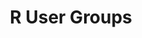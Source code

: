 ---
title: "R User Groups"
layout: "r-user-groups"
slug: "r-user-groups"

pageHeading: ""
pageDescription: ""

r_users_groups:
    - continent: "Asia"
      groups:
        - countryName: "China"
          details:
            - "* Xiamen: [XMU-R](#)" 
        - countryName: "Hong Kong"
          details:
            - "* Hong Kong: [Hong Kong R User Group](#)"
        - countryName: "India"
          details:
            - "* Bangalore: [Hong Bengaluru R UseR Group (BRUG)](#)"
            - "* Chennai: [R Users Group Chennai](#)"
            - "* Delhi: [Delhi NCR R useR Group](#)"
            - "* [R Meetup Guna; @RMeetupGuna](#)"
            - "* Hyderabad: [R Users Group Hyderabad RUGH](#)"
            - "* Mumbai: [mumbai-r-user-group](#)"
            - "* New Delhi: [New Delhi UseR Group](#)"
            - "* Pune: [Pune R User Group](#)"
        - countryName: "Japan"
          details:
            - "* Japan: [Japan.R](http://japanr.net/); [@gepuro](https://twitter.com/gepuro)"
        - countryName: "Hokkaido"
          details:
            - "* Sapporo: [SappoRo.R](http://kokucheese.com/event/index/423714/)"
        - countryName: "Tōhoku"
          details:
            - "* Sendai: [Sendai.R](https://sendair.connpass.com/); [@tachyon7776](https://twitter.com/tachyon7776)"
        - countryName: "Kantō"
          details:
            - "* Chiba: [Kashiwa.R](http://www14.atwiki.jp/kashiwar/)"
            - "* Tokyo: [Tokyo.R](https://tokyor.connpass.com/); [@TokyoRCommunity](https://twitter.com/TokyoRCommunity)"
            - "* Tsukuba: [Tsukuba.R](https://www.meetup.com/ja-JP/TsukubaR/); [@tsukubar](https://twitter.com/tsukubar)"
            - "* Yokohama: [Yokohama.R](https://yokohamar.github.io/yokohama.r/)"
        - countryName: "Chūbu"
          details:
            - "* Nagoya: [Nagoya.R](https://atnd.org/events/78674)"
        - countryName: "Kansai"
          details:
            - "* Kobe: [Kobe.R](http://kobexr.doorkeeper.jp/)"
            - "* Osaka: [Osaka.R](https://sites.google.com/site/osakarwiki/)"
            - "* Shiga: [Shiga.R](http://atnd.org/events/5939)"
        - countryName: "Chūgoku"
          details:
            - "* Hiroshima: [HijiyamaR](https://atnd.org/events/81359)"
            - "* Hiroshima: [HiRosima.R](http://hiroshimar.connpass.com/)"
            - "* Yamaguchi: [Yamadai.R](https://atnd.org/events/37336)"
        - countryName: "Kyushu"
          details:
            - "* Fukuoka [Fukuoka.R](https://fukuoka-r.connpass.com); [@doradora](https://twitter.com/hashtag/doradora)"
            - "* Okinawa: [Okinawa.R](http://www.okadajp.org/RWiki/?%E6%B2%96%E7%B8%84R%E5%90%8C%E5%A5%BD%E4%BC%9A)"
        - countryName: "Macau"
          details:
            - "* Macau: [R-Research](http://groupspaces.com/R-research/)"
        - countryName: "Malaysia"
          details:
            - "* Kuala Lumpur: [myRUG](https://www.meetup.com/MY-RUserGroup/)"
        - countryName: "Nepal"
          details:
            - "* Nepal: [R User Group Nepal](https://www.meetup.com/R-User-Group-Nepal/); [@rugnepal](https://twitter.com/rugnepal)"
        - countryName: "Pakistan"
          details:
            - "* Lahore: [Lahore R Users Group](https://lahorerug.wordpress.com/)"
        - countryName: "Philippines"
          details:
            - "* Manila: [R Users Group](https://www.meetup.com/R-Users-Group-Philippines/)"
        - countryName: "Singapore"
          details:
            - "* Singapore: [R User Group](https://www.meetup.com/R-User-Group-SG/)"
        - countryName: "South Korea"
          details:
            - "* South Korea: [R Korea - Korean R Study Group](https://www.facebook.com/groups/krstudy/)"
            - "* South Korea: [R Korea - Korean R User Group](https://www.facebook.com/groups/KoreaRUsers/)"
        - countryName: "Sri Lanka"
          details:
            - "* Peradeniya: [R User Group](https://groups.google.com/forum/?hl=en#!forum/r-user-group---srilanka)"
        - countryName: "Taiwan"
          details:
            - "* Kaohsiung: [Kaohsiung R Users](https://www.facebook.com/groups/Kaohsiung.R.Users/#_=_)"
            - "* Taipei: [Chinese Academy of R Software CARS](https://sites.google.com/site/zhonghuarruantixuehui/)"
            - "* Taipei: [Taiwan UseR Group](https://www.meetup.com/Taiwan-useR-Group/)"
        - countryName: "Thailand"
          details:
            - "* Chang Mai: [Chang Mai R User Group](https://www.facebook.com/Chiang-Mai-R-362933103793288/)"
        - countryName: "Viet Nam"
          details:
            - "* Ha Noi: [Ha Noi R Users Group Meetup](https://www.meetup.com/Ha-Noi-R-Users-Group-Meetup/)"

    - continent: "Europe" 
      groups:
        - countryName: "Austria"
          details:
            - "* Vienna: [Vienna<-R](https://www.meetup.com/ViennaR/)"
        - countryName: "Belgium"
          details:
            - "* Brussels: [RBelgium](https://www.meetup.com/RBelgium/)"
        - countryName: "Czech Republic"
          details:
            - "* Prague: [R Meetup Group](https://www.meetup.com/Prague-R-Meetup-Group/)" 
        - countryName: "Denmark"
          details:
            - "* Aarhus: [Rhus](https://www.meetup.com/Rhus-useR-group)"
            - "* Copenhagen: [CopenhagenR](https://www.meetup.com/CopenhagenR-useR-Group/)"
        - countryName: "Estonia"
          details:
            - "* Tallinn: [Tallinn R Users Group](https://www.meetup.com/r-tallinn/)"
        - countryName: "Finland"
          details:
            - "* Helsinki: [Finnish Society for Bioinformatics](http://www.bioinf.fi/)"
            - "* Helsinki: [R User Group Finland](https://www.meetup.com/R-User-Group-Finland/)"
        - countryName: "France"
          details:
            - "* Brest: [DataScience Brest](https://www.meetup.com/fr-FR/Data-Science-Brest/)"
            - "* Lyon: [RLyon](https://www.meetup.com/R-Lyon/)"
            - "* Jouy-en-Josas: [R4Ciam](http://ciam.inra.fr/r4ciam/)"
            - "* Montpellier: [Groupe des utilisateurs du logiciel R](http://forums.cirad.fr/logiciel-R/)"
            - "* Nancy: [Nancy Data Science](https://www.meetup.com/nancydatascience/)"
            - "* Nantes: [Meetup R Nantes](https://www.meetup.com/fr-FR/Meetup-R-Nantes/)"
            - "* Paris: [Semin-R](http://www.mnhn.fr/semin-r/)"
            - "* Paris: [State of the R](http://stateofther.github.io/)"
            - "* Paris: [R Addicts Paris](https://www.meetup.com/rparis/events/124508332/)"
            - "* Strasbourg: [StatsRbourg](https://www.meetup.com/StatsRbourg/)"
            - "* Toulouse: [R Toulouse](http://r-toulouse.netlify.com/), [@RUG_Toulouse](https://twitter.com/RUG_Toulouse)"
            - "* [R in Grenoble](https://r-in-grenoble.github.io/)"
        - countryName: "Germany"
          details:
            - "* Berlin: [Berlin R Users Group](https://www.meetup.com/Berlin-R-Users-Group/ )"
            - "* Bochum: [R Users Group Bochum/Ruhr](https://user.ruhr-uni-bochum.de/); [@useR_bochum](https://twitter.com/useR_bochum)"
            - "* Dresden: [R User Group Dresden](http://rusersdresden.wordpress.com/)"
            - "* Frankfurt am Main: [Campus useR Group Frankfurt](https://www.meetup.com/r-frankfurt/)"
            - "* Hamburg: [Hamburg R User Group](https://www.meetup.com/Hamburg-R-User-Group/)"
            - "* Hannover: [Hannover R User Group](https://www.meetup.com/de-DE/Hannover-R-User-Group/)"
            - "* Kassel: [Kasseler useR Group](https://www.meetup.com/Kassel-useR-Group/)"
            - "* Kiel: [Kiel R User Group](https://www.meetup.com/de-DE/Kiel-R-User-Group/)"
            - "* Köln: [Köln R User Group](https://www.meetup.com/KoelnRUG/)"
            - "* Leipzig: [Leipzig R Statistical Computing](https://www.meetup.com/Leipzig-R-statistical-computing/)"
            - "* Mannheim/Ludwigshafen/Heidelberg: [R User Group Rhein-Neckar](https://www.meetup.com/R-User-Group-Rhein-Neckar)"
            - "* Marburg: [Marburg R Local User Group](http://www.r-marburg.de/)"
            - "* Munich: [Applied R Munich](https://www.meetup.com/Applied-R-Munich)"
            - "* Münster: [MünsteR (R Users Group)](https://www.meetup.com/Munster-R-Users-Group)"
            - "* Nürnberg: [NürnbergR](https://www.xing.com/net/ruser-nuernberg/)"
            - "* Wiesbaden: [Wiesbaden R Users Group](https://www.meetup.com/Wiesbaden-R-Users-Group)"
        - countryName: "Greece"
          details:
            - "* Athens: [AthensR](https://www.meetup.com/AthensR/)"
            - "* Pátrai: [Patra's R Users Group](https://www.meetup.com/Patras-R-Users-Group)"
        - countryName: "Hungary"
          details:
            - "* Budapest: [BURN](https://www.meetup.com/Budapest-Users-of-R-Network)"
        - countryName: "Ireland"
          details:
            - "* Cork: [Cork R-Uses Group](https://www.meetup.com/Cork-Ireland-R-Users-Group/)"
            - "* Dublin: [Dublin-R](https://www.meetup.com/DublinR/)"
        - countryName: "Italy"
          details:
            - "* Milan: [MilanoR](http://www.milanor.net/)"
            - "* Padua: [Italy-RUG Rante](https://groups.google.com/group/rante)"
            - "* Torino: [Torino R net](http://torinor.net/)"
        - countryName: "Luxembourg"
          details:
            - "* Luxembourg: [LuxR](https://www.meetup.com/LuxRgroup/)"
        - countryName: "Netherlands"
          details:
            - "* Amsterdam: [amst-R-dam](https://www.meetup.com/amst-R-dam/)"
            - "* Enschede: [Twente R User Group](http://twenterug.wordpress.com/)"
            - "* Groningen: [R User Group Groningen](http://richelbilderbeek.nl/RuserGroupGroningen.htm)"
            - "* Nijmegen: [Nijmegen everRybody](https://www.meetup.com/Nijmegen-eveRybody/)"
        - countryName: "Norway"
          details:
            - "* Oslo: [Oslo user! Group](https://www.meetup.com/Oslo-useR-Group/)"
        - countryName: "Poland"
          details:
            - "* Warsaw: [SER - Warsaw R Users Group](https://www.meetup.com Spotkania-Entuzjastow-R-Warsaw-R-Users-Group-Meetup/)"
            - "* Poznań: [Poznań R Users](https://www.meetup.com/Poznan-R-User-Group-PAZUR/)"
            - "* TriCity: [Trójmiejska Grupa Entuzjastów R](https://www.meetup.com/Trojmiejska-Grupa-Entuzjastow-R/)"
            - "* Wrocław: [STWUR - Wroclaw R Users Group](https://www.meetup.com/Wroclaw-R-Users-Group/)"
            - "* Kraków: [entuzjastów R krakowska alternatywa](https://www.meetup.com/erkakrakow/)"
        - countryName: "Portugal"
          details:
            - "* Braga: [R@Minho](https://www.meetup.com/R-Minho/)"
        - countryName: "Romania"
          details:
            - "* Bucharest: [R-omania Team](http://www.r-project.ro/our_team.html)"
        - countryName: "Russia"
          details:
            - "* Moscow: [rMoscow](https://www.meetup.com/rMoscow/)"
            - "* St. Petersburg: [St. Petersburg R User Group](https://www.meetup.com/St-Petersburg-R-User-Group/)"
        - countryName: "Serbia"
          details:
            - "* Belgrade: [BelgradeR](https://www.meetup.com/BelgradeR/)"
        - countryName: "Slovakia"
          details:
            - "* Bratislava: [R <- Slovakia](https://www.facebook.com/groups/931707906955080/); [R <- Slovakia @ Meetup.com](https://www.meetup.com/R-Slovakia/)"
        - countryName: "Slovenia"
          details:
            - "* Ljubljana: [Rcoholics](https://groups.google.com/group/rkoholikiAnonymous)"
        - countryName: "Spain"
          details:
            - "* Barcelona: [BarcelonaR](https://www.barcelonar.org/)"
            - "* Madrid: [Grupo de Interés Local de Madrid](http://madrid.r-es.org/)"
            - "* Madrid: [R Hispano](http://r-es.org/)"
            - "* Sevilla: [R users](https://sevillarusers.wordpress.com/); [@_SevillaR](https://twitter.com/_SevillaR)"
            - "* Valencia: [R users](https://valenciarusers.wordpress.com/)"
        - countryName: "Sweden"
          details:
            - "* Stockholm: [StockholmR](https://www.meetup.com/StockholmR/)"
        - countryName: "Switzerland"
          details:
            - "* Basel: [BaselR](http://www.baselr.org/)"
            - "* Bern: [BernR](https://www.meetup.com/Bern-R/)"
            - "* Geneva: [Geneve R User Group](https://www.meetup.com/Geneve-R-User-Group/); [@GenevaRUsers](https://twitter.com/GenevaRUsers)"
            - "* Geneva: [R Lunch / Dejeuner R](http://use-r-carlvogt.github.io/prochains-lunchs/)"
            - "* Lucerne: [Lucerne R User Group](https://www.meetup.com/Lucerne-R-User-Group/)"
            - "* Zurich: [Zurich R](https://www.meetup.com/Zurich-R-User-Group/) User Group"
        - countryName: "Slovenia"
          details:
            - "* Ljubljana: [Rcoholics](https://groups.google.com/group/rkoholikiAnonymous)"
        - countryName: "Slovenia"
          details:
            - "* Ljubljana: [Rcoholics](https://groups.google.com/group/rkoholikiAnonymous)"
        - countryName: "United Kingdom"
          details:
                    
        - countryName: "England"
          details:
            - "* Birmingham: [Birmingham R User Group](https://www.meetup.com/BirminghamR/); [@BirminghamR](https://twitter.com/birminghamr)"
            - "* Brighton: [BrightonR](https://www.eventbrite.co.uk/e/brighton-r-supported-by-silicon-brighton-tickets-83952178225)"
            - "* Bristol: [Bristol R User Group](https://www.meetup.com/Bristol-R-User-Group/); [@BristolR](https://twitter.com/BristolRUsers)"
            - "* Coventry: [Warwick R User Group](http://warwick.ac.uk/wrug); [@WarwickRUG](https://twitter.com/WarwickRUG)"
            - "* Exeter: [Exeter](https://www.meetup.com/Exeter-R-Users-Group-Exeter-Devon-England/) R Users Group"
            - "* Leeds: [R Users Leeds](https://r-users-leeds.netlify.com/about/); [@r_users_leeds](https://twitter.com/r_users_leeds)"
            - "* London: [LondonR](https://www.meetup.com/LondonR/)"
            - "* Manchester: [ManchesterR](http://www.rmanchester.org/)"
            - "* Newcastle: [R North East](https://rnortheast.github.io/); [@RstatsNE](https://twitter.com/RstatsNE)"
            - "* Nottingham: [Nottingham](https://www.meetup.com/NottinghamR-Nottingham-R-Users-Group/) R User group"
            - "* Oxford: [R user group Oxford](https://r-oxford.github.io/); [@rusersoxford](https://twitter.com/rusersoxford)"
            - "* Portsmouth: Portsmouth useR groug; [@r_portsmouth](https://twitter.com/r_portsmouth)"
            - "* Sheffield: [SheffieldR](https://www.meetup.com/SheffieldR-Sheffield-R-Users-Group/);[@Sheffield_R_](https://twitter.com/Sheffield_R_)"
        - countryName: "Northern Ireland"
          details:
            - "* Belfast: [Belfast R Users](http://brusers.tumblr.com/); [@BelfastRUsers](https://twitter.com/BelfastRUsers)"
        - countryName: "Scotland"
          details:
            - "* Edinburgh: [Edinbr](http://edinbr.org); [@edinb_r](https://twitter.com/edinb_r)"
            - "* Glasgow: [RGlasgow](https://www.meetup.com/RGlasgow); [@TeamRGlasgow](https://twitter.com/teamrglasgow)"
            - "* Inverness: [InveRness](https://www.facebook.com/InveRness-R-User-Group-195100587522377/);[@InvernessRug](https://twitter.com/InvernessRug)"
        - countryName: "Wales"
          details:
            - "* Cardiff: [Cardiff](https://www.meetup.com/Cardiff-R-User-Group/) R User Group"
            - "* Swansea: [Swansea](https://sites.google.com/site/swanseauniversityrusergroup/home) University R User Group"
        - countryName: "Turkey"
          details:
            - "* Ankara: [Turkish Community](https://www.meetup.com/Turkish-Community-of-R/) of R"
            - "* Eskisehir: [Eskisehir R User Group](https://www.meetup.com/tr-TR/Eskisehir-R-Users-Group-Data-Science-Society/)"
        - countryName: "Ukraine"
          details:
            - "* Kyiv: [Kyiv useR! Group](https://www.meetup.com/Kyiv-useR-Group/)"

    - continent: "Middle East/ Africa" 
      groups:
        - countryName: "Algeria"
          details:
            - "* Algiers: [Algerian R users](https://www.facebook.com/groups/1135595893158091/)"
        - countryName: "Côte d'Ivoire"
          details:
            - "* Abidjan: [Abidjan R users](https://www.meetup.com/Abidjan-R-users-Meetup/)"
        - countryName: "Democratic Republic Of Congo"
          details:
            - "* Kinshasa: [UseR!Kin](https://www.meetup.com/user-kin/)" 
        - countryName: "Egypt"
          details:
            - "* Cairo: [Cairo Bioinformatics Group](https://www.meetup.com/Cairo-Bioinformatics-Group/)"
            - "* Cairo: [Cairo R Users Group](https://www.meetup.com/Cairo-R-Users-Group/)"
        - countryName: "Israel"
          details:
            - "* Tel Aviv: [Israel R User Group](https://groups.google.com/group/israel-r-user-group)"
        - countryName: "Kenya"
          details:
            - "* Nairobi: [R Users Group Kenya RUGK](https://www.meetup.com/Nairobi-R-Users-Group/)"
        - countryName: "Morocco"
          details:
            - "* Casablanca: [Casablanca R Users Group](https://www.meetup.com/Casablanca-R-Users-Group/)"
        - countryName: "Nigeria"
          details:
            - "* Offa: [Offa R Users Group](https://www.meetup.com/FEDPOFA-R-Users-Group/)"
            - "* Minna: [Niger Data Science and machine learning in R User Group](https://www.meetup.com/Minna-Data-Science-Meetup-Group/)"
        - countryName: "Saudi Arabia"
          details:
            - "* Riyadh: [Riyadh](https://riyadhusergroup.wordpress.com/)"
        - countryName: "Senegal"
          details:
            - "* Dakar: [DRUG](https://www.meetup.com/DakaR-R-User-Group/)"
        - countryName: "South Africa"
          details:
            - "* Cape Town: [Cape R Users Group](https://caperuser.wordpress.com/); [@CapeRUser](https://twitter.com/CapeRUser)"
            - "* Johannesburg: [Jo'burg R Users Group](https://www.meetup.com/Joburg-R-Users-Group)"
        - countryName: "Tanzania"
          details:
            - "* Dar es Salaam: [Dar es Salaam R Users Group](https://www.meetup.com/DarEs-Salaam-R-users/)"
        - countryName: "Uganda"
          details:
            - "* Kampala: [Kampala R Users Group](https://www.meetup.com/Kampala-R-Users-Group/)"

    - continent: "North America" 
      groups:
        - countryName: "Canada"
          details:
            - "* Edmonton: [Edmonton R User Group](https://alberta.collegiatelink.net/organization/erug)"
            - "* Halifax: [Halifax R User Group](https://www.meetup.com/Bluenose-R-User-Group/)"
            - "* Montréal: [Montreal R User Group](https://www.meetup.com/Montreal-R-User-Group/)"
            - "* Ottawa: [Ottawa Gatineau R Users Group](https://stat.ethz.ch/mailman/listinfo/r-ug-ottawa)"
            - "* Québec: [Plein-R](http://www.coactivate.org/projects/plein-r/project-home) (en Français)"
            - "* Toronto: [Greater Toronto Area (GTA) R User's Group](https://www.meetup.com/Greater-Toronto-Area-GTA-R-Users-Group)"
            - "* Vancouver: [Vancouver R Users Group](https://www.meetup.com/Vancouver-R-Users-Group-data-analysis-statistics/)"
            - "* Winnipeg: [Winnipeg R Users Group](https://www.meetup.com/Winnipeg-R-User-Group/)"
        - countryName: "Mexico"
          details:
            - "*  Mexico City: [Mexico City Business Analytics Users Group](https://www.meetup.com/Mexico-City-Business-Analytics-Users/events/219135766/)"
            - "*  Mexico City: [The Mexico City R Users Group](https://www.meetup.com/The-Mexico-City-R-Users-Group/)"
            - "*  Tecate: [ecate BC Mexico R Users Group Meetup](https://www.meetup.com/Tecate-BC-Mexico-R-Users-Group-Meetup/)"
        - countryName: "United States of America"
          states:
            - name: "Alabama"
              details: 
                - "* Birmingham: [BiRmingham R Meetup](https://www.meetup.com/Bi-R-mingham-R-Meetup/)"
            - name: "Arizona"
              details: 
                - "* Phoenix: [Phoenix R Programmers](http://rphx.wordpress.com/)"
            - name: "California"
              details:
                - "* Berkeley: [The Berkeley R Language Beginner Study Group](https://www.meetup.com/r-enthusiasts/)"
                - "* Chico: [Chico R Users Group](https://www.meetup.com/Chico-R-Users-Group/)"
                - "* Davis: [Davis R Users' Group](http://www.noamross.net/davis-r-users-group.html)"
                - "* Los Angeles: [Los Angeles Area R Users Group](https://www.meetup.com/LAarea-R-usergroup/)"
                - "* Monterey: [Group of R Users in the Monterey Peninsula](https://groups.google.com/forum/#%21forum/monterey-grumps)"
                - "* Orange County: [OCRUG](https://www.meetup.com/OC-RUG)"
                - "* San Diego: [San Diego R Users Group](https://www.meetup.com/San-Diego-R-users-group)"
                - "* San Diego: [University of California San Diego / Scripps Institution of Oceanography R Users Group](https://siomail.ucsd.edu/mailman/listinfo/r-users)"
                - "* San Francisco / Bay Area: [BARUG](https://www.meetup.com/R-Users/)"
                - "* Santa Barbara: [Santa Barbara R Users](https://www.meetup.com/Santa-Barbara-R-Users-Group/events/107866752/)"
            - name: "Colorado"
              details:
                - "* Denver: [Denver R User Group](https://www.meetup.com/DenverRUG/)"
            - name: "Connecticut"
              details:
                - "* New Haven: [Connecticut R Users Group](https://www.meetup.com/Conneticut-R-Users-Group/)"
            - name: "Washington DC"
              details:
                - "* Washington: [Statistical Programming DC](https://www.meetup.com/stats-prog-dc/)"
            - name: "Florida"
              details:
                - "* Gainsesville: [R Users Group, Gainesville](https://www.meetup.com/R-Users-Group-Gainesville-FL/)"
                - "* Tampa: [Tampa R Users Group](https://www.meetup.com/Tampa-R-Users-Group/); [@UseRTampa](https://twitter.com/UseRTampa)"
            - name: "Georgia"
              details:
                - "* Atlanta: [Atlanta R User's Group](https://www.meetup.com/R-Users-Atlanta/)"
            - name: "Hawaii"
              details:
                - "* Honolulu: [Honolulu R Users Group](https://www.meetup.com/Honolulu-R-Users-Group/)"
            - name: "Illinois"
              details:
                - "* Chicago: [Chicago R Users Group](https://www.meetup.com/ChicagoRUG/)"
                - "* Chicago: [Chicago North West Suburbs R user group](https://www.meetup.com/Chicago-North-West-Suburbs-R-user-group/)"
                - "* Evanston: [Northwestern R User Group](https://northwestern-r-users.github.io/)"
                - "* Urbana-Champaign: [Urbana-Champaign UseR (UC-UR) Group](https://uc-ur.netlify.com/)"
            - name: "Indiana"
              details:
                - "* Indianapolis: [Indy useR Group](https://www.meetup.com/Indy-useR-Group/)"
                - "* Notre Dame: [Michiana R Users Group](https://www.meetup.com/Chicago-North-West-Suburbs-R-user-group/)"
            - name: "Iowa"
              details:
                - "* Des Moines: [Central Iowa R Users Group](https://www.meetup.com/Central-Iowa-R-User-Group/)"
            - name: "Kansas"
              details:
                - "* Kansas City: [Kansas City R Users Group](http://groupspaces.com/KCRUsersGroup/)"
            - name: "Kentucky"
              details:
                - "* Louisville: [Louisville R Users Group](https://www.facebook.com/groups/158421014607116/?ref=br_rs)"
            - name: "Louisiana"
              details:
                - "* New Orleans: [Tulane University R Fans ](https://tulaneuniversityrfans.wordpress.com/)"
            - name: "Massachusetts"
              details:
                - "* Boston: [Greater Boston useR Group](https://www.meetup.com/Boston-useR/)"
                - "* Northampton: [Western Mass Data Science, Stats, and R](https://www.meetup.com/Pioneer-Valley-and-Five-College-R-Statistical-Meetup/)"
            - name: "Michigan"
              details:
                - "* Ann Arbor: [Ann Arbor R User Group](https://www.meetup.com/Ann-Arbor-R-User-Group/)"
                - "* Detroit: [Detroit useR Group](https://www.meetup.com/Detroit-useR-Group-R-Programming-Language/)"
                - "* Grand Rapids: [West Michigan R Users Group](https://westmichiganrusergroup.github.io/)"
                - "* Lansing: [Lansing Area R Users Group](https://www.meetup.com/Lansing-Area-R-Users-Group/)"
            - name: "Minnesota"
              details:
                - "* Minneapolis and St. Paul: [Twin Cities R User Group](https://www.meetup.com/twincitiesrug/)"
            - name: "Missouri"
              details:
                - "* Kansas City: [Kansas City R Users Group](https://www.meetup.com/Kansas-City-R-Users-Group/)"
                - "* Saint Louis: [Saint Louis R User Group](https://www.meetup.com/Saint-Louis-RUG/)"
            - name: "Montana"
              details:
                - "* Bozeman: [Bozeman Area R useR Group](https://www.meetup.com/bozeman-user-group-r-programming-language/)"
            - name: "Nebraska"
              details:
                - "* Omaha: [Omaha R Users](https://omahar.org/)"
            - name: "Nevada"
              details:
                - "* Las Vegas: [Las Vegas R Users Group](https://www.meetup.com/Las-Vegas-R-Users-Group/)"
            - name: "New Jersey"
              details:
                - "* Newark: [NewJerseyR](http://newjerseyr.org/)"
                - "* Princeton: Central New Jersey R User Group (contact rees@reesmorrison.com)"
                - "* Trenton: [TRU](https://www.meetup.com/TRUgroup/)"
            - name: "New York"
              details:
                - "* Albany: [Albany R Users Group](https://www.meetup.com/Albany-R-Users-Group/)"
                - "* New York: [New York Open Statistical Programming Meetup](https://www.meetup.com/nyhackr/) (The New York R Meetup)"
                - "* New York: [New York R User Group](https://www.meetup.com/New-York-R-Users-Group/)"
                - "* New York: [Columbia R Statistical Programming Group](https://groups.google.com/group/columbiaR)"
            - name: "North Carolina"
              details:
                - "* Charlotte: [Charlotte R Users Group](https://www.meetup.com/Charlotte-R-Users-Group/)"
                - "* Raleigh-Durham: [Raleigh-Durham-Chapel Hill R Users Group](https://www.meetup.com/Triangle-useR/)"
                - "* Wilmington: [Cape Fear R Users Group](https://www.meetup.com/Cape-Fear-R-Users-Group/)"
                - "* Winston Salem: [Winston-Salem R Users Group](https://www.meetup.com/Winston-Salem-R-Users-Group/files/)"
            - name: "Ohio"
              details:
                - "* Cincinnati/Dayton: [CinDay RUG](https://www.meetup.com/CinDay-RUG/)"
                - "* Cleveland: [Cleveland UseR Group](https://www.meetup.com/Cleveland-useR-Group/)"
                - "* Columbus: [Columbus useR Group](https://www.meetup.com/Columbus-useR-Group/events/174539852/)"
            - name: "Oregon"
              details:
                - "* Portland: [Portland R User Group](https://www.meetup.com/portland-r-user-group)"
                - "* Eugene: [Eugene R User Group](https://www.meetup.com/meetup-group-cwPiAlnB); [@EugeneRUsers](https://twitter.com/EugeneRUsers)"
            - name: "Pennsylvania"
              details:
                - "* Pittsburgh: [Pittsburgh useR Group](https://www.meetup.com/Pittsburgh-useR-Group/)"
                - "* University Park: [Penn State R User's Group](https://www.facebook.com/groups/WeRPennStateRUsersGroup)"
            - name: "Tennessee"
              details:
                - "* Kingsport: [Tri-Cities R User Group](https://www.facebook.com/groups/658774270929644/)"
                - "* Memphis, TN: [Memphis R Users Group](https://www.meetup.com/Memphis-R-Users-Group/)"
                - "* Nashville, TN: [Nashville R user Group](https://www.meetup.com/Nashville-R-Users-Group/)"
            - name: "Texas"
              details:
                - "* Austin: [Austin R User Group](https://www.meetup.com/Austin-R-User-Group/)"
                - "* Dallas: [Dallas R Users Group](https://www.meetup.com/Dallas-R-Users-Group/)"
                - "* Dallas: [rbtu: R belong to us!](https://www.meetup.com/rbtu-R-belong-to-us/)"
                - "* Houston: [Houston R Users Group](https://www.meetup.com/houstonr/)"
                - "* Lubbock: [LubbockR Users Group](https://www.meetup.com/lubbockR-Meetup/)"
                - "* San Antonio: [Alamo City R Users Group](https://www.meetup.com/Alamo-City-R-Users-Group/)"
            - name: "Vermont"
              details:
                - "* Burlington: [Burlington R Users](https://www.meetup.com/Burlington-R-Users/members/)"
            - name: "Virginia"
              details:
                - "* Charlottesville: [UVa R Users Group](https://www.meetup.com/UVa-R-Users-Group/)"
            - name: "Wisconsin"
              details:
                - "* Madison: [Madison Area R Meetup](https://www.meetup.com/MadR-Madison-R-Programming-UseRs-Group/)"
                - "* Madison: [Madison Area R Users Group](https://groups.google.com/group/maduser)"
                - "* Milwaukee: The [Milwaukee Chapter of the ASA](http://www.amstat.org/chapters/milwaukee/)"
                - "* Milwaukee: [Milwaukee R Meetup](https://www.meetup.com/Milwaukee-R-Meetup/)"
            - name: "Utah"
              details:
                - "* Salt Lake City: [University of Utah R Users Group](https://sites.google.com/site/utahrug/)"
            - name: "Washington"
              details:
                - "* Seattle: [Seattle UseR Group](https://www.meetup.com/Seattle-useR/)"
                - "* Spokane: [Inland Northwest R user Group](http://inrug.github.io/)"

    - continent: "Oceania" 
      groups:
        - countryName: "Australia"
          details:
            - "* Adelaide: [ARUG](https://www.meetup.com/Adelaide-R-Users/)"
            - "* Brisbane: [BURGr](https://www.meetup.com/Brisbane-Users-of-R-Group-BURGr/)"
            - "* Canberra: [CANRUG](https://www.meetup.com/Canberra-R-Users-Group/)"
            - "* Hobart: [HRUG](https://www.meetup.com/Hobart-R-Users-Group/)"
            - "* Melbourne: [MelbURN](https://www.meetup.com/MelbURN-Melbourne-Users-of-R-Network/)"
            - "* Perth: [MURUG](https://murugperth.wordpress.com/)"
            - "* Perth: [WARG](https://www.meetup.com/Western-Australia-R-Group-WARG/)"
            - "* Sydney: [SURF](https://www.meetup.com/R-Users-Sydney/)"
        - countryName: "New Zealand"
          details:
            - "* Auckland: [AKLRUG](https://www.meetup.com/Auckland-R-Users-Group-AKLRUG)"
            - "* Wellington: [WRUG](https://www.meetup.com/Wellington-R-Users-Group-WRUG)"

    - continent: "South America" 
      groups:
        - countryName: "Argentina"
          details:
            - "* Ciudad de Buenos Aires,[R en Buenos Aires](http://renbaires.github.io/); [@renbaires](https://twitter.com/renbaires)"
            - "* Rosario, [Grupo de Usuaries de R en Rosario](https://www.meetup.com/R-en-Rosario/)"
        - countryName: "Brazil"
          details:
            - "* Brasilia: [Brasília UseR Meetup Linguagem de Programação \"R\"](https://www.meetup.com/Brasilia-UseR-Meetup/)"
            - "* Campinas: [Campinas R Users Meetup](https://www.meetup.com/Campinas-R-Users-Meetup/)"
            - "* Ouro Preto: [Ouro Preto R Users Group](https://www.meetup.com/Grupo-de-Usuarios-de-R-em-Ouro-Preto/)"
            - "* Porto Alegre: [RStat](https://www.meetup.com/UseRS_/)"
            - "* São Paulo: [São Paulo R Users Group](https://www.meetup.com/useR-SP/)"
            - "* Virtual: [R-br](http://leg.est.ufpr.br/doku.php/software:rbr)"
        - countryName: "Chile"
          details:
            - "* Santiago: [Grupo de Usuarios de R en Chile](https://www.meetup.com/useRchile/)"
        - countryName: "Colombia"
          details:
            - "* Bogota: [Bogotá R Users Group](https://www.meetup.com/it/Bogota-R-Users-Group/)"
            - "* Cali: [Cali R Users Group](https://www.meetup.com/R-Users-Group-Cali/)"
        - countryName: "Costa Rica"
          details:
            - "* Quesada: [San Carlos R Users Group](https://www.meetup.com/San-Carlos-R-User-Group/)"
            - "* Heredia: [Heredia R Users Group meetup](https://www.meetup.com/es/Heredia-R-User-Group/); [@Heredia_rug](https://twitter.com/Heredia_rug)"
        - countryName: "Ecuador"
          details:
            - "* Quito: [R Users Group - Ecuador](http://www.rusersgroup.com/); [@rusersgroup](https://twitter.com/rusersgroup)"
        - countryName: "Nicaragua"
          details:
            - "* Managua: [Usuarios R Nicaragua](https://www.facebook.com/groups/usuariosrnicaragua/)"
        - countryName: "Panama"
          details:
            - "* Panamá: [Panama R User's Group](https://www.meetup.com/Panama-R-Users-Group/)"
        - countryName: "Peru"
          details:
            - "* Perú: [Peru R User's Group - Peruvian Association of R Programming](https://www.facebook.com/rgroupperu/)
"

---